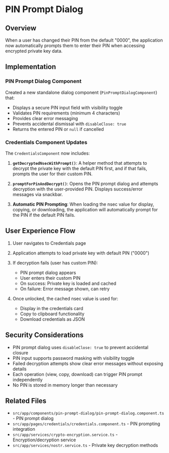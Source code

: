 # PIN Prompt Dialog

## Overview

When a user has changed their PIN from the default "0000", the application now automatically prompts them to enter their PIN when accessing encrypted private key data.

## Implementation

### PIN Prompt Dialog Component

Created a new standalone dialog component (`PinPromptDialogComponent`) that:

- Displays a secure PIN input field with visibility toggle
- Validates PIN requirements (minimum 4 characters)
- Provides clear error messaging
- Prevents accidental dismissal with `disableClose: true`
- Returns the entered PIN or `null` if cancelled

### Credentials Component Updates

The `CredentialsComponent` now includes:

1. **`getDecryptedNsecWithPrompt()`**: A helper method that attempts to decrypt the private key with the default PIN first, and if that fails, prompts the user for their custom PIN.

2. **`promptForPinAndDecrypt()`**: Opens the PIN prompt dialog and attempts decryption with the user-provided PIN. Displays success/error messages via snackbar.

3. **Automatic PIN Prompting**: When loading the nsec value for display, copying, or downloading, the application will automatically prompt for the PIN if the default PIN fails.

## User Experience Flow

1. User navigates to Credentials page
2. Application attempts to load private key with default PIN ("0000")
3. If decryption fails (user has custom PIN):
   - PIN prompt dialog appears
   - User enters their custom PIN
   - On success: Private key is loaded and cached
   - On failure: Error message shown, can retry

4. Once unlocked, the cached nsec value is used for:
   - Display in the credentials card
   - Copy to clipboard functionality
   - Download credentials as JSON

## Security Considerations

- PIN prompt dialog uses `disableClose: true` to prevent accidental closure
- PIN input supports password masking with visibility toggle
- Failed decryption attempts show clear error messages without exposing details
- Each operation (view, copy, download) can trigger PIN prompt independently
- No PIN is stored in memory longer than necessary

## Related Files

- `src/app/components/pin-prompt-dialog/pin-prompt-dialog.component.ts` - PIN prompt dialog
- `src/app/pages/credentials/credentials.component.ts` - PIN prompting integration
- `src/app/services/crypto-encryption.service.ts` - Encryption/decryption service
- `src/app/services/nostr.service.ts` - Private key decryption methods
